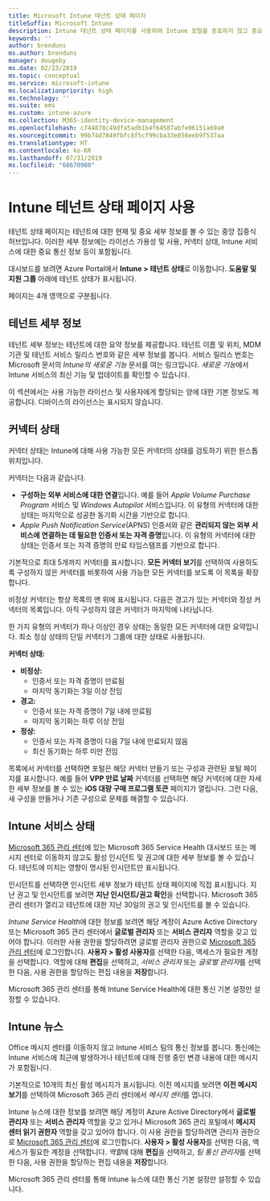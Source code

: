 ```yaml
---
title: Microsoft Intune 테넌트 상태 페이지
titleSuffix: Microsoft Intune
description: Intune 테넌트 상태 페이지를 사용하여 Intune 포털을 종료하지 않고 중요한 테넌트 세부 정보 보기
keywords: ''
author: brenduns
ms.author: brenduns
manager: dougeby
ms.date: 02/23/2019
ms.topic: conceptual
ms.service: microsoft-intune
ms.localizationpriority: high
ms.technology: ''
ms.suite: ems
ms.custom: intune-azure
ms.collection: M365-identity-device-management
ms.openlocfilehash: c744878c49dfa5adb1b4f64587abfe06151a69a0
ms.sourcegitcommit: 99b74d7849fbfc8f5cf99cba33e858eeb9f537aa
ms.translationtype: HT
ms.contentlocale: ko-KR
ms.lasthandoff: 07/31/2019
ms.locfileid: "68670980"
---
```

# <a name="use-the-intune-tenant-status-page"></a>Intune 테넌트 상태 페이지 사용
테넌트 상태 페이지는 테넌트에 대한 현재 및 중요 세부 정보를 볼 수 있는 중앙 집중식 허브입니다. 이러한 세부 정보에는 라이선스 가용성 및 사용, 커넥터 상태, Intune 서비스에 대한 중요 통신 정보 등이 포함됩니다.  

대시보드를 보려면 Azure Portal에서 **Intune > 테넌트 상태**로 이동합니다.  **도움말 및 지원 그룹** 아래에 테넌트 상태가 표시됩니다.  

페이지는 4개 영역으로 구분됩니다.

## <a name="tenant-details"></a>테넌트 세부 정보
테넌트 세부 정보는 테넌트에 대한 요약 정보를 제공합니다. 테넌트 이름 및 위치, MDM 기관 및 테넌트 서비스 릴리스 번호와 같은 세부 정보를 봅니다. 서비스 릴리스 번호는 Microsoft 문서의 *Intune의 새로운 기능* 문서를 여는 링크입니다. *새로운 기능*에서 Intune 서비스의 최신 기능 및 업데이트를 확인할 수 있습니다.  

이 섹션에서는 사용 가능한 라이선스 및 사용자에게 할당되는 양에 대한 기본 정보도 제공합니다. 디바이스의 라이선스는 표시되지 않습니다.

## <a name="connector-status"></a>커넥터 상태
커넥터 상태는 Intune에 대해 사용 가능한 모든 커넥터의 상태를 검토하기 위한 원스톱 위치입니다.  

커넥터는 다음과 같습니다.
- **구성하는 외부 서비스에 대한 연결**입니다. 예를 들어 *Apple Volume Purchase Program* 서비스 및 *Windows Autopilot* 서비스입니다.  이 유형의 커넥터에 대한 상태는 마지막으로 성공한 동기화 시간을 기반으로 합니다.
- *Apple Push Notification Service*(APNS) 인증서와 같은 **관리되지 않는 외부 서비스에 연결하는 데 필요한 인증서 또는 자격 증명**입니다. 이 유형의 커넥터에 대한 상태는 인증서 또는 자격 증명의 만료 타임스탬프를 기반으로 합니다.  

기본적으로 최대 5개까지 커넥터를 표시합니다. **모든 커넥터 보기**를 선택하여 사용하도록 구성하지 않은 커넥터를 비롯하여 사용 가능한 모든 커넥터를 보도록 이 목록을 확장합니다.  

비정상 커넥터는 항상 목록의 맨 위에 표시됩니다. 다음은 경고가 있는 커넥터와 정상 커넥터의 목록입니다. 아직 구성하지 않은 커넥터가 마지막에 나타납니다.

한 가지 유형의 커넥터가 하나 이상인 경우 상태는 동일한 모든 커넥터에 대한 요약입니다. 최소 정상 상태의 단일 커넥터가 그룹에 대한 상태로 사용됩니다.  

**커넥터 상태:**
- **비정상:**
  - 인증서 또는 자격 증명이 만료됨
  - 마지막 동기화는 3일 이상 전임
- **경고:**
  - 인증서 또는 자격 증명이 7일 내에 만료됨
  - 마지막 동기화는 하루 이상 전임
- **정상:**
  - 인증서 또는 자격 증명이 다음 7일 내에 만료되지 않음
  - 최신 동기화는 하루 미만 전임  

목록에서 커넥터를 선택하면 포털은 해당 커넥터 만들기 또는 구성과 관련된 포털 페이지를 표시합니다.  예를 들어 **VPP 만료 날짜** 커넥터를 선택하면 해당 커넥터에 대한 자세한 세부 정보를 볼 수 있는 **iOS 대량 구매 프로그램 토큰** 페이지가 열립니다. 그런 다음, 새 구성을 만들거나 기존 구성으로 문제를 해결할 수 있습니다.  

## <a name="intune-service-health"></a>Intune 서비스 상태  
[Microsoft 365 관리 센터](https://admin.microsoft.com)에 있는 Microsoft 365 Service Health 대시보드 또는 메시지 센터로 이동하지 않고도 활성 인시던트 및 권고에 대한 세부 정보를 볼 수 있습니다. 테넌트에 미치는 영향이 명시된 인시던트만 표시됩니다.  

인시던트를 선택하면 인시던트 세부 정보가 테넌트 상태 페이지에 직접 표시됩니다. 지난 권고 및 인시던트를 보려면 **지난 인시던트/권고 확인**을 선택합니다. Microsoft 365 관리 센터가 열리고 테넌트에 대한 지난 30일의 권고 및 인시던트를 볼 수 있습니다.  

*Intune Service Health*에 대한 정보를 보려면 해당 계정이 Azure Active Directory 또는 Microsoft 365 관리 센터에서 **글로벌 관리자** 또는 **서비스 관리자** 역할을 갖고 있어야 합니다. 이러한 사용 권한을 할당하려면 글로벌 관리자 권한으로 [Microsoft 365 관리 센터](https://admin.microsoft.com)에 로그인합니다. **사용자 > 활성 사용자**를 선택한 다음, 액세스가 필요한 계정을 선택합니다. 역할에 대해 **편집**을 선택하고, *서비스 관리자* 또는 *글로벌 관리자*를 선택한 다음, 사용 권한을 할당하는 편집 내용을 **저장**합니다.  

Microsoft 365 관리 센터를 통해 Intune Service Health에 대한 통신 기본 설정만 설정할 수 있습니다.

## <a name="intune-news"></a>Intune 뉴스  
Office 메시지 센터를 이동하지 않고 Intune 서비스 팀의 통신 정보를 봅니다. 통신에는 Intune 서비스에 최근에 발생하거나 테넌트에 대해 진행 중인 변경 내용에 대한 메시지가 포함됩니다.  

기본적으로 10개의 최신 활성 메시지가 표시됩니다. 이전 메시지를 보려면 **이전 메시지 보기**를 선택하여 Microsoft 365 관리 센터에서 *메시지 센터*를 엽니다.  

Intune 뉴스에 대한 정보를 보려면 해당 계정이 Azure Active Directory에서 **글로벌 관리자** 또는 **서비스 관리자** 역할을 갖고 있거나 Microsoft 365 관리 포털에서 **메시지 센터 읽기 권한자** 역할을 갖고 있어야 합니다.  이 사용 권한을 할당하려면 관리자 권한으로 [Microsoft 365 관리 센터](https://admin.microsoft.com)에 로그인합니다. **사용자 > 활성 사용자**를 선택한 다음, 액세스가 필요한 계정을 선택합니다. *역할*에 대해 **편집**을 선택하고, *팀 통신 관리자*를 선택한 다음, 사용 권한을 할당하는 편집 내용을 **저장**합니다.  

Microsoft 365 관리 센터를 통해 Intune 뉴스에 대한 통신 기본 설정만 설정할 수 있습니다.
